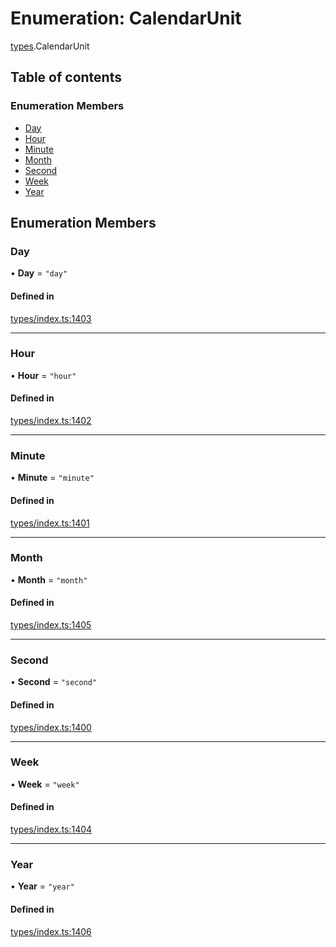 # Enumeration: CalendarUnit

[types](../wiki/types).CalendarUnit

## Table of contents

### Enumeration Members

- [Day](../wiki/types.CalendarUnit#day)
- [Hour](../wiki/types.CalendarUnit#hour)
- [Minute](../wiki/types.CalendarUnit#minute)
- [Month](../wiki/types.CalendarUnit#month)
- [Second](../wiki/types.CalendarUnit#second)
- [Week](../wiki/types.CalendarUnit#week)
- [Year](../wiki/types.CalendarUnit#year)

## Enumeration Members

### Day

• **Day** = ``"day"``

#### Defined in

[types/index.ts:1403](https://github.com/PolymeshAssociation/polymesh-sdk/blob/3d14e829/src/types/index.ts#L1403)

___

### Hour

• **Hour** = ``"hour"``

#### Defined in

[types/index.ts:1402](https://github.com/PolymeshAssociation/polymesh-sdk/blob/3d14e829/src/types/index.ts#L1402)

___

### Minute

• **Minute** = ``"minute"``

#### Defined in

[types/index.ts:1401](https://github.com/PolymeshAssociation/polymesh-sdk/blob/3d14e829/src/types/index.ts#L1401)

___

### Month

• **Month** = ``"month"``

#### Defined in

[types/index.ts:1405](https://github.com/PolymeshAssociation/polymesh-sdk/blob/3d14e829/src/types/index.ts#L1405)

___

### Second

• **Second** = ``"second"``

#### Defined in

[types/index.ts:1400](https://github.com/PolymeshAssociation/polymesh-sdk/blob/3d14e829/src/types/index.ts#L1400)

___

### Week

• **Week** = ``"week"``

#### Defined in

[types/index.ts:1404](https://github.com/PolymeshAssociation/polymesh-sdk/blob/3d14e829/src/types/index.ts#L1404)

___

### Year

• **Year** = ``"year"``

#### Defined in

[types/index.ts:1406](https://github.com/PolymeshAssociation/polymesh-sdk/blob/3d14e829/src/types/index.ts#L1406)
